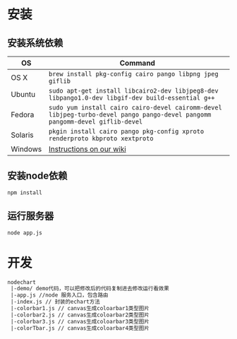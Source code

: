 # 安装
## 安装系统依赖

OS | Command
----- | -----
OS X | `brew install pkg-config cairo pango libpng jpeg giflib`
Ubuntu | `sudo apt-get install libcairo2-dev libjpeg8-dev libpango1.0-dev libgif-dev build-essential g++`
Fedora | `sudo yum install cairo cairo-devel cairomm-devel libjpeg-turbo-devel pango pango-devel pangomm pangomm-devel giflib-devel`
Solaris | `pkgin install cairo pango pkg-config xproto renderproto kbproto xextproto`
Windows | [Instructions on our wiki](https://github.com/Automattic/node-canvas/wiki/Installation---Windows)

## 安装node依赖

`npm install`

## 运行服务器

`node app.js`

# 开发 

```xml
nodechart
 |-demo/ demo代码，可以把修改后的代码复制进去修改运行看效果
 |-app.js //node 服务入口，包含路由
 |-index.js // 封装的echart方法
 |-colorbar1.js // canvas生成coloarbar1类型图片
 |-colorbar2.js // canvas生成coloarbar2类型图片
 |-colorbar3.js // canvas生成coloarbar3类型图片
 |-colorTbar.js // canvas生成coloarbar4类型图片
```